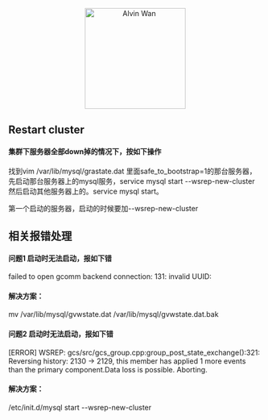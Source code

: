 <p align='center'> <a href='https://github.com/alvinwancn' target="_blank"> <img src='https://github.com/AlvinWanCN/life-record/raw/master/images/etlucency.png' alt='Alvin Wan' width=200></a></p>

## Restart cluster

#### 集群下服务器全部down掉的情况下，按如下操作

找到vim /var/lib/mysql/grastate.dat 里面safe_to_bootstrap=1的那台服务器，先启动那台服务器上的mysql服务，service mysql start --wsrep-new-cluster  然后启动其他服务器上的。service mysql start。

第一个启动的服务器，启动的时候要加--wsrep-new-cluster


## 相关报错处理

#### 问题1 启动时无法启动，报如下错

 failed to open gcomm backend connection: 131: invalid UUID:

#### 解决方案：  

 mv /var/lib/mysql/gvwstate.dat /var/lib/mysql/gvwstate.dat.bak
 
 
 #### 问题2 启动时无法启动，报如下错
 
 [ERROR] WSREP: gcs/src/gcs_group.cpp:group_post_state_exchange():321: Reversing history: 2130 -> 2129, this member has applied 1 more events than the primary component.Data loss is possible. Aborting.
 
 #### 解决方案：
 
 /etc/init.d/mysql start --wsrep-new-cluster 
 